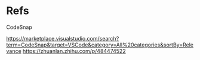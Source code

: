 # Refs

CodeSnap

https://marketplace.visualstudio.com/search?term=CodeSnap&target=VSCode&category=All%20categories&sortBy=Relevance
https://zhuanlan.zhihu.com/p/484474522
